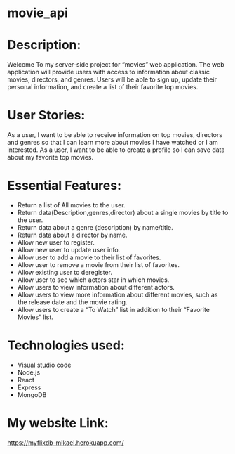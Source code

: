 # movie_api
 
# Description:

Welcome To my server-side project for “movies” web application. The web application will provide users with access to information about classic movies, directors, and genres. Users will be able to sign up, update their personal information, and create a list of their favorite top movies.

# User Stories:

As a user, I want to be able to receive information on top movies, directors and genres so that I can learn more about movies I have watched or I am interested.
As a user, I want to be able to create a profile so I can save data about my favorite top movies.

# Essential Features:

- Return a list of All movies to the user.
- Return data(Description,genres,director) about a single movies by title to the user.
- Return data about a genre (description) by name/title.
- Return data about a director by name.
- Allow new user to register.
- Allow new user to update user info.
- Allow user to add a movie to their list of favorites.
- Allow user to remove a movie from their list of favorites.
- Allow existing user to deregister.
- Allow user to see which actors star in which movies.
- Allow users to view information about different actors.
- Allow users to view more information about different movies, such as the release date and the movie rating.
- Allow users to create a “To Watch” list in addition to their “Favorite Movies” list.

# Technologies used:

- Visual studio code
- Node.js
- React
- Express
- MongoDB

# My website Link:

https://myflixdb-mikael.herokuapp.com/
